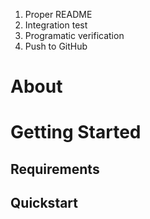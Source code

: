 1. Proper README
2. Integration test
3. Programatic verification
4. Push to GitHub

# About

# Getting Started

## Requirements

## Quickstart